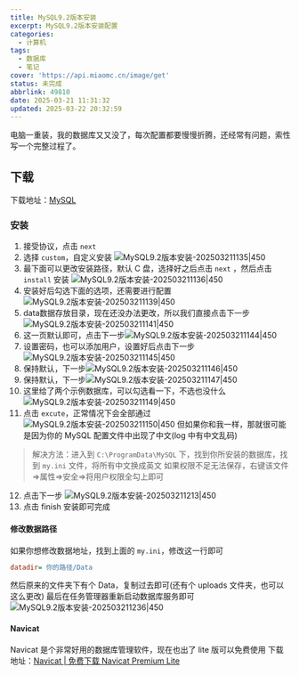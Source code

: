 ```yaml
---
title: MySQL9.2版本安装
excerpt: MySQL9.2版本安装配置
categories:
  - 计算机
tags:
  - 数据库
  - 笔记
cover: 'https://api.miaomc.cn/image/get'
status: 未完成
abbrlink: 49810
date: 2025-03-21 11:31:32
updated: 2025-03-22 20:32:59
---
```


电脑一重装，我的数据库又又没了，每次配置都要慢慢折腾，还经常有问题，索性写一个完整过程了。
<!--more-->
## 下载
下载地址：[MySQL](https://dev.mysql.com/downloads/mysql/)
### 安装
1. 接受协议，点击 `next`
2. 选择 `custom`，自定义安装 ![MySQL9.2版本安装-202503211135|450](https://gcore.jsdelivr.net/gh/Keduoli03/My_img@img/MySQL9.2%E7%89%88%E6%9C%AC%E5%AE%89%E8%A3%85-202503211135.png)
3. 最下面可以更改安装路径，默认 C 盘，选择好之后点击 `next` ，然后点击 `install` 安装 ![MySQL9.2版本安装-202503211136|450](https://gcore.jsdelivr.net/gh/Keduoli03/My_img@img/MySQL9.2%E7%89%88%E6%9C%AC%E5%AE%89%E8%A3%85-202503211136.png)
4. 安装好后勾选下面的选项，还需要进行配置![MySQL9.2版本安装-202503211139|450](https://gcore.jsdelivr.net/gh/Keduoli03/My_img@img/MySQL9.2%E7%89%88%E6%9C%AC%E5%AE%89%E8%A3%85-202503211139.png)
5. data数据存放目录，现在还没办法更改，所以我们直接点击下一步![MySQL9.2版本安装-202503211141|450](https://gcore.jsdelivr.net/gh/Keduoli03/My_img@img/MySQL9.2%E7%89%88%E6%9C%AC%E5%AE%89%E8%A3%85-202503211141.png)
6. 这一页默认即可，点击下一步![MySQL9.2版本安装-202503211144|450](https://gcore.jsdelivr.net/gh/Keduoli03/My_img@img/MySQL9.2%E7%89%88%E6%9C%AC%E5%AE%89%E8%A3%85-202503211144.png)
7. 设置密码，也可以添加用户，设置好后点击下一步![MySQL9.2版本安装-202503211145|450](https://gcore.jsdelivr.net/gh/Keduoli03/My_img@img/MySQL9.2%E7%89%88%E6%9C%AC%E5%AE%89%E8%A3%85-202503211145.png)
8. 保持默认，下一步![MySQL9.2版本安装-202503211146|450](https://gcore.jsdelivr.net/gh/Keduoli03/My_img@img/MySQL9.2%E7%89%88%E6%9C%AC%E5%AE%89%E8%A3%85-202503211146.png)
9. 保持默认，下一步![MySQL9.2版本安装-202503211147|450](https://gcore.jsdelivr.net/gh/Keduoli03/My_img@img/MySQL9.2%E7%89%88%E6%9C%AC%E5%AE%89%E8%A3%85-202503211147.png)
10. 这里给了两个示例数据库，可以勾选看一下，不选也没什么![MySQL9.2版本安装-202503211149|450](https://gcore.jsdelivr.net/gh/Keduoli03/My_img@img/MySQL9.2%E7%89%88%E6%9C%AC%E5%AE%89%E8%A3%85-202503211149.png)
11. 点击 `excute`，正常情况下会全部通过 ![MySQL9.2版本安装-202503211150|450](https://gcore.jsdelivr.net/gh/Keduoli03/My_img@img/MySQL9.2%E7%89%88%E6%9C%AC%E5%AE%89%E8%A3%85-202503211150.png) 但如果你和我一样，那就很可能是因为你的 MySQL 配置文件中出现了中文(log 中有中文乱码)
> 解决方法：进入到 `C:\ProgramData\MySQL` 下，找到你所安装的数据库，找到 `my.ini` 文件，将所有中文换成英文
> 如果权限不足无法保存，右键该文件=>属性=>安全=>将用户权限全勾上即可
12. 点击下一步 ![MySQL9.2版本安装-202503211213|450](https://gcore.jsdelivr.net/gh/Keduoli03/My_img@img/MySQL9.2%E7%89%88%E6%9C%AC%E5%AE%89%E8%A3%85-202503211213.png)
13. 点击 finish 安装即可完成

#### 修改数据路径
如果你想修改数据地址，找到上面的 `my.ini`，修改这一行即可
```ini
datadir= 你的路径/Data
```

然后原来的文件夹下有个 Data，复制过去即可(还有个 uploads 文件夹，也可以这么更改)
最后在任务管理器重新启动数据库服务即可
![MySQL9.2版本安装-202503211236|450](https://gcore.jsdelivr.net/gh/Keduoli03/My_img@img/MySQL9.2%E7%89%88%E6%9C%AC%E5%AE%89%E8%A3%85-202503211236.png)


#### Navicat
Navicat 是个非常好用的数据库管理软件，现在也出了 lite 版可以免费使用
下载地址：[Navicat | 免费下载 Navicat Premium Lite](https://www.navicat.com.cn/download/navicat-premium-lite)
